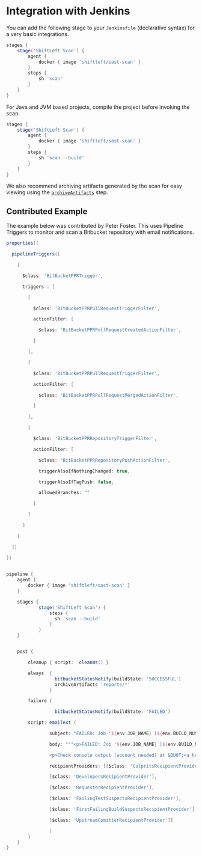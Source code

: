 # Integration with Jenkins

You can add the following stage to your `Jenkinsfile` (declarative syntax) for a very basic integrations.

```groovy
stages {
    stage('ShiftLeft Scan') {
        agent {
            docker { image 'shiftleft/sast-scan' }
        }
        steps {
            sh 'scan'
        }
    }
}
```

For Java and JVM based projects, compile the project before invoking the scan.

```groovy
stages {
    stage('ShiftLeft Scan') {
        agent {
            docker { image 'shiftleft/sast-scan' }
        }
        steps {
            sh 'scan --build'
        }
    }
}
```

We also recommend archiving artifacts generated by the scan for easy viewing using the [`archiveArtifacts`](https://jenkins.io/doc/pipeline/steps/core/) step.

## Contributed Example

The example below was contributed by Peter Foster. This uses Pipeline Triggers to monitor and scan a Bitbucket repository with email notifications.

```groovy
properties([

  pipelineTriggers([

    [

      $class: 'BitBucketPPRTrigger',

      triggers : [

        [

          $class: 'BitBucketPPRPullRequestTriggerFilter',

          actionFilter: [

            $class: 'BitBucketPPRPullRequestCreatedActionFilter',

          ]

        ],

        [

          $class: 'BitBucketPPRPullRequestTriggerFilter',

          actionFilter: [

            $class: 'BitBucketPPRPullRequestMergedActionFilter',

          ]

        ],

        [

          $class: 'BitBucketPPRRepositoryTriggerFilter',

          actionFilter: [

            $class: 'BitBucketPPRRepositoryPushActionFilter',

            triggerAlsoIfNothingChanged: true,

            triggerAlsoIfTagPush: false,

            allowedBranches: ""

          ]

        ]

      ]

    ]

  ])

])
 

pipeline {
    agent {
        docker { image 'shiftleft/sast-scan' }
    }     

    stages {     
            stage('ShiftLeft Scan') {
                steps {
                  sh 'scan --build'
                }
            }
    } 


    post {

        cleanup { script:  cleanWs() }

        always  {
                  bitbucketStatusNotify(buildState: 'SUCCESSFUL')
                  archiveArtifacts 'reports/*'
                }

        failure {

                  bitbucketStatusNotify(buildState: 'FAILED')

        script: emailext (

                subject: "FAILED: Job '${env.JOB_NAME} [${env.BUILD_NUMBER}]'",

                body: """<p>FAILED: Job '${env.JOB_NAME} [${env.BUILD_NUMBER}]':</p>

                <p>Check console output (account needed) at &QUOT;<a href='${env.BUILD_URL}'>${env.JOB_NAME} [${env.BUILD_NUMBER}]</a>&QUOT;</p>""",

                recipientProviders: [[$class: 'CulpritsRecipientProvider'],

                [$class: 'DevelopersRecipientProvider'],

                [$class: 'RequesterRecipientProvider'],

                [$class: 'FailingTestSuspectsRecipientProvider'],

                [$class: 'FirstFailingBuildSuspectsRecipientProvider'],

                [$class: 'UpstreamComitterRecipientProvider']]

                )
        }
    }
}
```